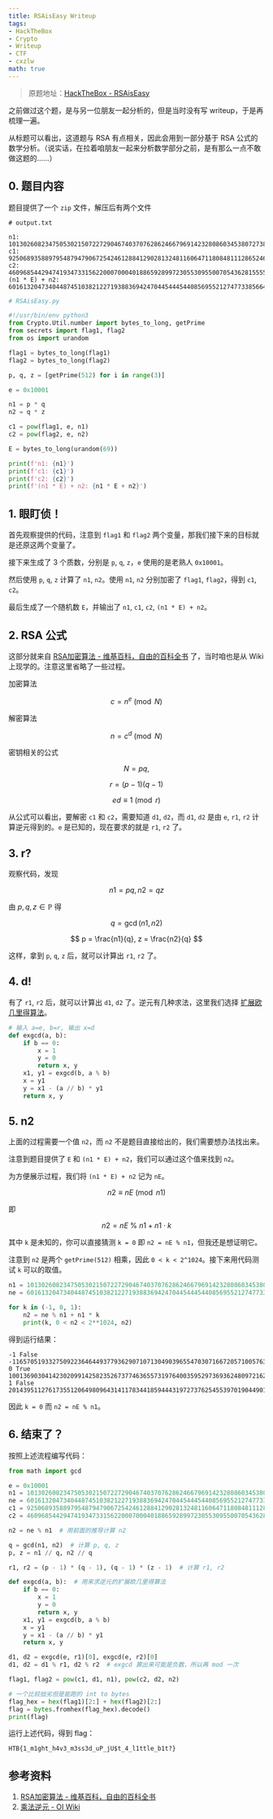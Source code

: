 ```yaml
---
title: RSAisEasy Writeup
tags:
- HackTheBox
- Crypto
- Writeup
- CTF
- cxzlw
math: true
---
```


> 原题地址：[HackTheBox - RSAisEasy](https://app.hackthebox.com/challenges/RSAisEasy)

之前做过这个题，是与另一位朋友一起分析的，但是当时没有写 writeup，于是再梳理一遍。

从标题可以看出，这道题与 RSA 有点相关，因此会用到一部分基于 RSA 公式的数学分析。（说实话，在拉着咱朋友一起来分析数学部分之前，是有那么一点不敢做这题的……）

## 0. 题目内容

题目提供了一个 `zip` 文件，解压后有两个文件

```plaintext
# output.txt

n1: 101302608234750530215072272904674037076286246679691423280860345380727387460347553585319149306846617895151397345134725469568034944362725840889803514170441153452816738520513986621545456486260186057658467757935510362350710672577390455772286945685838373154626020209228183673388592030449624410459900543470481715269
c1: 92506893588979548794790672542461288412902813248116064711808481112865246689691740816363092933206841082369015763989265012104504500670878633324061404374817814507356553697459987468562146726510492528932139036063681327547916073034377647100888763559498314765496171327071015998871821569774481702484239056959316014064
c2: 46096854429474193473315622000700040188659289972305530955007054362815555622172000229584906225161285873027049199121215251038480738839915061587734141659589689176363962259066462128434796823277974789556411556028716349578708536050061871052948425521408788256153194537438422533790942307426802114531079426322801866673
(n1 * E) + n2: 601613204734044874510382122719388369424704454445440856955212747733856646787417730534645761871794607755794569926160226856377491672497901427125762773794612714954548970049734347216746397532291215057264241745928752782099454036635249993278807842576939476615587990343335792606509594080976599605315657632227121700808996847129758656266941422227113386647519604149159248887809688029519252391934671647670787874483702292498358573950359909165677642135389614863992438265717898239252246163
```

```python
# RSAisEasy.py

#!/usr/bin/env python3
from Crypto.Util.number import bytes_to_long, getPrime
from secrets import flag1, flag2
from os import urandom

flag1 = bytes_to_long(flag1)
flag2 = bytes_to_long(flag2)

p, q, z = [getPrime(512) for i in range(3)]

e = 0x10001

n1 = p * q
n2 = q * z

c1 = pow(flag1, e, n1)
c2 = pow(flag2, e, n2)

E = bytes_to_long(urandom(69))

print(f'n1: {n1}')
print(f'c1: {c1}')
print(f'c2: {c2}')
print(f'(n1 * E) + n2: {n1 * E + n2}')
```

## 1. 眼盯侦！

首先观察提供的代码，注意到 `flag1` 和 `flag2` 两个变量，那我们接下来的目标就是还原这两个变量了。

接下来生成了 3 个质数，分别是 `p`, `q`, `z`，`e` 使用的是老熟人 `0x10001`。

然后使用 `p`, `q`, `z` 计算了 `n1`, `n2`。使用 `n1`, `n2` 分别加密了 `flag1`, `flag2`，得到 `c1`, `c2`。

最后生成了一个随机数 `E`，并输出了 `n1`, `c1`, `c2`, `(n1 * E) + n2`。

## 2. RSA 公式

这部分就来自 [RSA加密算法 - 维基百科，自由的百科全书](https://zh.m.wikipedia.org/zh-cn/RSA%E5%8A%A0%E5%AF%86%E6%BC%94%E7%AE%97%E6%B3%95) 了，当时咱也是从 Wiki 上现学的。注意这里省略了一些过程。

加密算法

$$
c = n^e \pmod N
$$

解密算法

$$
n = c^d \pmod N
$$

密钥相关的公式

$$
N = pq, 
$$

$$
r = (p-1)(q-1)
$$

$$
ed \equiv 1 \pmod r
$$

从公式可以看出，要解密 `c1` 和 `c2`，需要知道 `d1`, `d2`，而 `d1`, `d2` 是由 `e`, `r1`, `r2` 计算逆元得到的。`e` 是已知的，现在要求的就是 `r1`, `r2` 了。

## 3. r?

观察代码，发现

$$
n1 = pq, n2 = qz
$$

由 $p, q, z \in \mathbb{P}$ 得

$$
q = \gcd(n1, n2)
$$

$$
p = \frac{n1}{q}, z = \frac{n2}{q}
$$

这样，拿到 `p`, `q`, `z` 后，就可以计算出 `r1`, `r2` 了。

## 4. d!

有了 `r1`, `r2` 后，就可以计算出 `d1`, `d2` 了。逆元有几种求法，这里我们选择 [扩展欧几里得算法](https://oi-wiki.org/math/number-theory/inverse/#%E6%89%A9%E5%B1%95%E6%AC%A7%E5%87%A0%E9%87%8C%E5%BE%97%E6%B3%95)。

```python
# 输入 a=e, b=r, 输出 x=d
def exgcd(a, b):
    if b == 0:
        x = 1
        y = 0
        return x, y
    x1, y1 = exgcd(b, a % b)
    x = y1
    y = x1 - (a // b) * y1
    return x, y
```

## 5. n2

上面的过程需要一个值 `n2`，而 `n2` 不是题目直接给出的，我们需要想办法找出来。

注意到题目提供了 `E` 和 `(n1 * E) + n2`，我们可以通过这个值来找到 `n2`。

为方便展示过程，我们将 `(n1 * E) + n2` 记为 `nE`。

$$
n2 \equiv nE \pmod {n1}
$$

即

$$
n2 = nE\ \%\ n1 + n1 \cdot k
$$

其中 `k` 是未知的，你可以直接猜测 `k = 0` 即 `n2 = nE % n1`，但我还是想证明它。

注意到 `n2` 是两个 `getPrime(512)` 相乘，因此 `0 < k < 2^1024`。接下来用代码测试 `k` 可以的取值。

```python
n1 = 101302608234750530215072272904674037076286246679691423280860345380727387460347553585319149306846617895151397345134725469568034944362725840889803514170441153452816738520513986621545456486260186057658467757935510362350710672577390455772286945685838373154626020209228183673388592030449624410459900543470481715269
ne = 601613204734044874510382122719388369424704454445440856955212747733856646787417730534645761871794607755794569926160226856377491672497901427125762773794612714954548970049734347216746397532291215057264241745928752782099454036635249993278807842576939476615587990343335792606509594080976599605315657632227121700808996847129758656266941422227113386647519604149159248887809688029519252391934671647670787874483702292498358573950359909165677642135389614863992438265717898239252246163

for k in (-1, 0, 1): 
    n2 = ne % n1 + n1 * k
    print(k, 0 < n2 < 2**1024, n2)
```

得到运行结果：

```plaintext
-1 False -1165705193327509223646449377936290710713049039655470307166720571005763031384300382036555332312895310759950336222328427276047951088897538178479073322538390413188948373749356597618939249379728523681999077958826657180398342840434533058980374881243302617523598758343538175613136045714345227586034384136094220432
0 True 100136903041423020991425823526737746365573197640035952973693624809721624428963253203282593974533722584391447008912397042291986993273828302711324440847902763039627790146764630023926517236880457533976468679976683705170312329736955922713306570804595070537102421450884645497775455984735279182873866159334387494837
1 False 201439511276173551206498096431411783441859444319727376254553970190449011889310806788601743281380340479542844354047122511860021937636554143601127955018343916492444528667278616645471973723140643591634936437912194067521023002314346378485593516490433443691728441660112829171164048015184903593333766702804869210106
```

因此 `k = 0` 而 `n2 = nE % n1`。

## 6. 结束了？

按照上述流程编写代码：

```python
from math import gcd

e = 0x10001
n1 = 101302608234750530215072272904674037076286246679691423280860345380727387460347553585319149306846617895151397345134725469568034944362725840889803514170441153452816738520513986621545456486260186057658467757935510362350710672577390455772286945685838373154626020209228183673388592030449624410459900543470481715269
ne = 601613204734044874510382122719388369424704454445440856955212747733856646787417730534645761871794607755794569926160226856377491672497901427125762773794612714954548970049734347216746397532291215057264241745928752782099454036635249993278807842576939476615587990343335792606509594080976599605315657632227121700808996847129758656266941422227113386647519604149159248887809688029519252391934671647670787874483702292498358573950359909165677642135389614863992438265717898239252246163
c1 = 92506893588979548794790672542461288412902813248116064711808481112865246689691740816363092933206841082369015763989265012104504500670878633324061404374817814507356553697459987468562146726510492528932139036063681327547916073034377647100888763559498314765496171327071015998871821569774481702484239056959316014064
c2 = 46096854429474193473315622000700040188659289972305530955007054362815555622172000229584906225161285873027049199121215251038480738839915061587734141659589689176363962259066462128434796823277974789556411556028716349578708536050061871052948425521408788256153194537438422533790942307426802114531079426322801866673

n2 = ne % n1  # 用前面的推导计算 n2

q = gcd(n1, n2)  # 计算 p, q, z
p, z = n1 // q, n2 // q

r1, r2 = (p - 1) * (q - 1), (q - 1) * (z - 1)  # 计算 r1, r2

def exgcd(a, b):  # 用来求逆元的扩展欧几里得算法
    if b == 0:
        x = 1
        y = 0
        return x, y
    x1, y1 = exgcd(b, a % b)
    x = y1
    y = x1 - (a // b) * y1
    return x, y

d1, d2 = exgcd(e, r1)[0], exgcd(e, r2)[0]
d1, d2 = d1 % r1, d2 % r2  # exgcd 算出来可能是负数，所以再 mod 一次

flag1, flag2 = pow(c1, d1, n1), pow(c2, d2, n2)

# 一个比较拙劣但是能跑的 int to bytes
flag_hex = hex(flag1)[2:] + hex(flag2)[2:]
flag = bytes.fromhex(flag_hex).decode()
print(flag)
```

运行上述代码，得到 flag：

```plaintext
HTB{1_m1ght_h4v3_m3ss3d_uP_jU$t_4_l1ttle_b1t?}
```

## 参考资料

1. [RSA加密算法 - 维基百科，自由的百科全书](https://zh.m.wikipedia.org/zh-cn/RSA%E5%8A%A0%E5%AF%86%E6%BC%94%E7%AE%97%E6%B3%95)
2. [乘法逆元 - OI Wiki](https://oi-wiki.org/math/number-theory/inverse/)